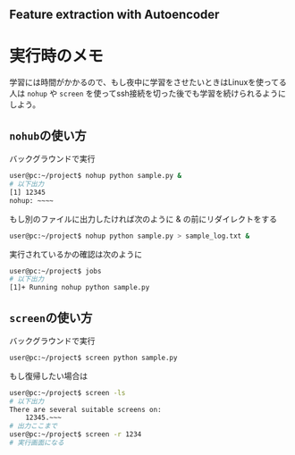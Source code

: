 Feature extraction with Autoencoder
---
# 実行時のメモ
学習には時間がかかるので、もし夜中に学習をさせたいときはLinuxを使ってる人は `nohup` や `screen` を使ってssh接続を切った後でも学習を続けられるようにしよう。
## `nohub`の使い方
バックグラウンドで実行
```bash
user@pc:~/project$ nohup python sample.py &
# 以下出力
[1] 12345
nohup: ~~~~
```
もし別のファイルに出力したければ次のように & の前にリダイレクトをする
```bash
user@pc:~/project$ nohup python sample.py > sample_log.txt &
```
実行されているかの確認は次のように
```bash
user@pc:~/project$ jobs
# 以下出力
[1]+ Running nohup python sample.py
```

## `screen`の使い方
バックグラウンドで実行
```bash
user@pc:~/project$ screen python sample.py
```
もし復帰したい場合は
```bash
user@pc:~/project$ screen -ls
# 以下出力
There are several suitable screens on:
    12345.~~~
# 出力ここまで
user@pc:~/project$ screen -r 1234
# 実行画面になる
```
